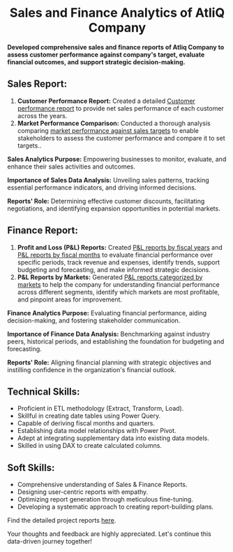
<h1 align="center">Sales and Finance Analytics of AtliQ Company</h1>



**Developed comprehensive sales and finance reports of Atliq Company to assess customer performance against company's target, evaluate financial outcomes, and support strategic decision-making.**
## Sales Report:

1. **Customer Performance Report:** Created a detailed [Customer performance report](https://github.com/RubyaAfrin/Sales_And_Finance_Analytics_of_AtliQ_Company/blob/main/reports/Customer%20Performance%20Report%20of%20AtliQ%20Hardwares.pdf) to provide net sales performance of each customer across the years.
2. **Market Performance Comparison:** Conducted a thorough analysis comparing [market performance against sales targets](https://github.com/RubyaAfrin/Sales_And_Finance_Analytics_of_AtliQ_Company/blob/main/reports/Market%20Performance%20vs%20Target%20Report%20of%20AtliQ%20Hardwares.pdf) to enable stakeholders to assess the customer performance and compare it to set targets..

**Sales Analytics Purpose:** Empowering businesses to monitor, evaluate, and enhance their sales activities and outcomes.

**Importance of Sales Data Analysis:** Unveiling sales patterns, tracking essential performance indicators, and driving informed decisions.

**Reports' Role:** Determining effective customer discounts, facilitating negotiations, and identifying expansion opportunities in potential markets.

## Finance Report:

1. **Profit and Loss (P&L) Reports:** Created [P&L reports by fiscal years](https://github.com/RubyaAfrin/Sales_And_Finance_Analytics_of_AtliQ_Company/blob/main/reports/P%26L%20Statement%20By%20Fiscal%20Years.pdf) and [P&L reports by fiscal months](https://github.com/RubyaAfrin/Sales_And_Finance_Analytics_of_AtliQ_Company/blob/main/reports/P%26L%20Statement%20By%20Fiscal%20Months.pdf) to evaluate financial performance over specific periods, track revenue and expenses, identify trends, support budgeting and forecasting, and make informed strategic decisions.
2. **P&L Reports by Markets:** Generated [P&L reports categorized by markets](https://github.com/RubyaAfrin/Sales_And_Finance_Analytics_of_AtliQ_Company/blob/main/reports/P%26L%20Statement%20By%20Markets.pdf) to help the company for understanding financial performance across different segments, identify which markets are most profitable, and pinpoint areas for improvement. 

**Finance Analytics Purpose:** Evaluating financial performance, aiding decision-making, and fostering stakeholder communication.

**Importance of Finance Data Analysis:** Benchmarking against industry peers, historical periods, and establishing the foundation for budgeting and forecasting.

**Reports' Role:** Aligning financial planning with strategic objectives and instilling confidence in the organization's financial outlook.

## Technical Skills:

- Proficient in ETL methodology (Extract, Transform, Load).
- Skillful in creating date tables using Power Query.
- Capable of deriving fiscal months and quarters.
- Establishing data model relationships with Power Pivot.
- Adept at integrating supplementary data into existing data models.
- Skilled in using DAX to create calculated columns.

## Soft Skills:

- Comprehensive understanding of Sales & Finance Reports.
- Designing user-centric reports with empathy.
- Optimizing report generation through meticulous fine-tuning.
- Developing a systematic approach to creating report-building plans.

Find the detailed project reports [here](https://github.com/RubyaAfrin/Sales_And_Finance_Analytics_of_AtliQ_Company/tree/main).

Your thoughts and feedback are highly appreciated. Let's continue this data-driven journey together!
